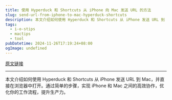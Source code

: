 ```yaml
---
title: 使用 Hyperduck 和 Shortcuts 从 iPhone 向 Mac 发送 URL 的方法
slug: send-url-from-iphone-to-mac-hyperduck-shortcuts
description: 本文介绍如何使用 Hyperduck 和 Shortcuts 从 iPhone 发送 URL 到 Mac，并直接在浏览器中打开。通过简单的步骤，实现 iPhone 和 Mac 之间的高效协作，优化你的工作流程，提升生产力。
tags: 
  - i-o-stips
  - mactips
  - tool
pubDatetime: 2024-11-26T17:19:24+08:00
ogImage: undefined
---
```


[原文链接](https://blog.finengine.tech/posts/Send-URL-from-iPhone-to-Mac-with-Hyperduck-and-Shortcuts/)

---

本文介绍如何使用 Hyperduck 和 Shortcuts 从 iPhone 发送 URL 到 Mac，并直接在浏览器中打开。通过简单的步骤，实现 iPhone 和 Mac 之间的高效协作，优化你的工作流程，提升生产力。

